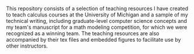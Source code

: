 This repository consists of a selection of teaching resources I have created to teach calculus courses at the University of Michigan and a sample of my technical writing, including graduate-level computer science concepts and my team's manuscript for a math modeling competition, for which we were recognized as a winning team. The teaching resources are also accompanied by their tex files and embedded figures to facilitate use by other instructors.  
